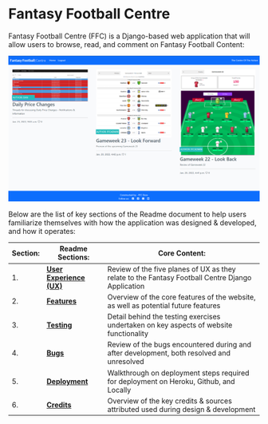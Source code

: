 # Fantasy Football Centre
Fantasy Football Centre (FFC) is a Django-based web application that will allow users to browse, read, and comment on Fantasy Football Content:

![Title](readme/home.png)


Below are the list of key sections of the Readme document to help users familiarize themselves with how the application was designed & developed, and how it operates:

Section: | Readme Sections:  | Core Content:
------------- | ------------- | ------------ 
1. | [**User Experience (UX)**](https://github.com/dkelly255/PP4-Fantasy-Football-Centre/blob/main/USER%20EXPERIENCE.md) | Review of the five planes of UX as they relate to the Fantasy Football Centre Django Application
2. | [**Features**](https://github.com/dkelly255/PP4-Fantasy-Football-Centre/blob/main/FEATURES.md) | Overview of the core features of the website, as well as potential future features
3. | [**Testing**](https://github.com/dkelly255/PP4-Fantasy-Football-Centre/blob/main/TESTING.md) | Detail behind the testing exercises undertaken on key aspects of website functionality
4. | [**Bugs**](https://github.com/dkelly255/PP4-Fantasy-Football-Centre/blob/main/BUGS.md) | Review of the bugs encountered during and after development, both resolved and unresolved
5. | [**Deployment**](https://github.com/dkelly255/PP4-Fantasy-Football-Centre/blob/main/DEPLOYMENT.md) | Walkthrough on deployment steps required for deployment on Heroku, Github, and Locally
6. | [**Credits**](https://github.com/dkelly255/PP4-Fantasy-Football-Centre/blob/main/CREDITS.md) | Overview of the key credits & sources attributed used during design & development 
